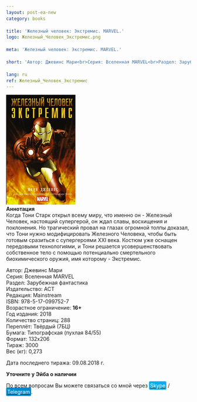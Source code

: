 ```yaml
---
layout: post-ea-new
category: books

title: 'Железный человек: Экстремис. MARVEL.'
logo: Железный_Человек_Экстремис.png

meta: 'Железный человек: Экстремис. MARVEL.'

short: 'Автор: Джевинс Мари<br>Серия: Вселенная MARVEL<br>Раздел: Зарубежная фантастика<br>Издательство: АСТ<br>Редакция: Mainstream<br>ISBN: 978-5-17-099752-7<br>Возрастное ограничение: 16+'

lang: ru
ref: Железный_Человек_Экстремис
---
```


<a data-fancybox="gallery" href="/img/books/Железный_Человек_Экстремис.png"><img src="/img/books/Железный_Человек_Экстремис.png" alt=""></a>  
**Аннотация**  
Когда Тони Старк открыл всему миру, что именно он - Железный Человек, настоящий супергерой, он ждал славы, восхищения и поклонения. Но трагический провал на глазах огромной толпы доказал, что Тони нужно модифицировать Железного Человека, чтобы быть готовым сразиться с супергероями XXI века. Костюм уже оснащен передовыми технологиями, и Тони решается усовершенствовать собственное тело с помощью потенциально смертельного биохимического оружия, имя которому - Экстремис.

Автор: Джевинс Мари  
Серия: Вселенная MARVEL  
Раздел: Зарубежная фантастика  
Издательство: АСТ  
Редакция: Mainstream  
ISBN: 978-5-17-099752-7  
Возрастное ограничение: **16+**  
Год издания: 2018  
Количество страниц: 288  
Переплёт: Твёрдый  (7БЦ)  
Бумага: Типографская (пухлая 84/55)  
Формат: 132х206  
Тираж: 3000  
Вес (кг): 0,273

Дата последнего тиража:	09.08.2018 г.

**Уточните у Эйба о наличии**

По всем вопросам Вы можете связаться со мной через <a href="skype:chutkoy89?call" target="_blank"><span style="background-color:#00aff0; color:white; padding:3px; border-radius: 3px">Skype</span></a> / <a href="https://t.me/chutkoy" target="_blank"><span style="background-color:#0088cc; color:white; padding:3px; border-radius: 3px">Telegram</span></a>.